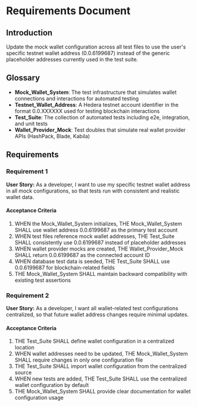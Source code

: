 # Requirements Document

## Introduction

Update the mock wallet configuration across all test files to use the user's specific testnet wallet address (0.0.6199687) instead of the generic placeholder addresses currently used in the test suite.

## Glossary

- **Mock_Wallet_System**: The test infrastructure that simulates wallet connections and interactions for automated testing
- **Testnet_Wallet_Address**: A Hedera testnet account identifier in the format 0.0.XXXXXX used for testing blockchain interactions
- **Test_Suite**: The collection of automated tests including e2e, integration, and unit tests
- **Wallet_Provider_Mock**: Test doubles that simulate real wallet provider APIs (HashPack, Blade, Kabila)

## Requirements

### Requirement 1

**User Story:** As a developer, I want to use my specific testnet wallet address in all mock configurations, so that tests run with consistent and realistic wallet data.

#### Acceptance Criteria

1. WHEN the Mock_Wallet_System initializes, THE Mock_Wallet_System SHALL use wallet address 0.0.6199687 as the primary test account
2. WHEN test files reference mock wallet addresses, THE Test_Suite SHALL consistently use 0.0.6199687 instead of placeholder addresses
3. WHEN wallet provider mocks are created, THE Wallet_Provider_Mock SHALL return 0.0.6199687 as the connected account ID
4. WHEN database test data is seeded, THE Test_Suite SHALL use 0.0.6199687 for blockchain-related fields
5. THE Mock_Wallet_System SHALL maintain backward compatibility with existing test assertions

### Requirement 2

**User Story:** As a developer, I want all wallet-related test configurations centralized, so that future wallet address changes require minimal updates.

#### Acceptance Criteria

1. THE Test_Suite SHALL define wallet configuration in a centralized location
2. WHEN wallet addresses need to be updated, THE Mock_Wallet_System SHALL require changes in only one configuration file
3. THE Test_Suite SHALL import wallet configuration from the centralized source
4. WHEN new tests are added, THE Test_Suite SHALL use the centralized wallet configuration by default
5. THE Mock_Wallet_System SHALL provide clear documentation for wallet configuration usage